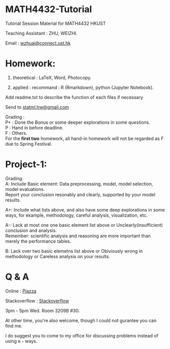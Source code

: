 MATH4432-Tutorial
========

Tutorial Session Material for MATH4432 HKUST

Teaching Assistant : ZHU, WEIZHI.

Email : wzhuai@connect.ust.hk

Homework:
========
1. theoretical : LaTeX, Word, Photocopy.

2. applied : recommand : R (Rmarkdown), python (Jupyter Notebook).
                         
Add readme.txt to describe the function of each files if necessary  

Send to statml.hw@gmail.com

Grading : <br />
P+ : Done the Bonus or some deeper explorations in some questions.<br />
P : Hand in before deadline.<br />
F : Others.<br />
For the **first two** homework, all hand-in homework will not be regarded as F due to Spring Festival.

Project-1:
===
Grading: <br />
A: Include Basic element: Data preprocessing, model, model selection, model evaluations. <br />
   Report your conclusion resonably and clearly, supported by your model results.<br />

A+: Include what lists above, and also have some deep explorations in some ways, for example, methodology, careful analysis, visualization, etc. <br />

A-: Lack at most one one basic element list above or Unclearly(insufficient) conclusion and analysis. <br />
    Remember: scientific analysis and reasoning are more important than merely the performance tables. <br />

B: Lack over two basic elemetns list above or Obiviously wrong in methodology or Careless analysis on your results. <br />

Q & A
========
Online : [Piazza](https://piazza.com/ust.hk/spring2018/math4432) 

Stackoverflow : [Stackoverflow](https://stackoverflow.com/)

3pm - 5pm Wed. Room 3209B #30.

At other time, you're also welcome, though I could not gurantee you can find me.

I do suggest you to come to my office for discussing problems instead of using e - ways.
